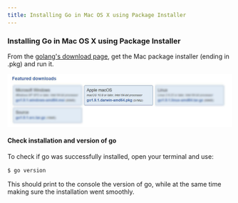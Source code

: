 ```yaml
---
title: Installing Go in Mac OS X using Package Installer
---
```

### Installing Go in Mac OS X using Package Installer

From the [golang's download page](https://golang.org/dl/), get the Mac package installer (ending in .pkg) and run it.

![screenshot of golang's download page as of this writting, highliting link](https://raw.githubusercontent.com/AlexandroPerez/resources/master/img/mac_package_installer.jpg "Mac package installer link")

#### Check installation and version of go

To check if go was successfully installed, open your terminal and use:

```sh
$ go version
```
This should print to the console the version of go, while at the same time making sure the installation went smoothly.
